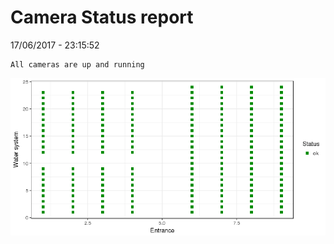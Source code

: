 Camera Status report
================
17/06/2017 - 23:15:52

    All cameras are up and running

![](camreport_files/figure-markdown_github/unnamed-chunk-2-1.png)
